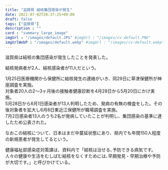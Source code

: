 ```yaml
---
title: "滋賀県 結核集団感染が発生"
date: 2021-07-02T20:37:25+09:00
draft: false
tags: ["滋賀県"]
description : ""
card : "summary_large_image"
imgUrl : "/images/default.JPG" #imgUrl : "/images/cv-default.PNG"
imgUrlWebP : "/images/default.webp" #imgUrl : "/images/cv-default.webp"
---
```

滋賀県は結核の集団感染が発生したことを発表した。

結核発病者が2人、結核感染者が11人だという。

1月25日医療機関から保健所に結核発生の連絡がいき、同29日に草津保健所が神座調査を実施。  
対象者20人の2〜3ヶ月後の接触者健康診断を4月28日から5月20日にかけ実施。  
5月28日から6月1日感染者が13人判明したため、発病の有無の検査をした。その後対象者を拡大し6月8日東近江保健所が職場調査を実施。  
7月2日感染者13人のうち2名が発病していたことが判明し、集団感染の基準に達したため公表された。

なおこの結核について、日本はまだ中蔓延状態にあり、県内でも年間150人程度の新規患者が発生してるという。

健康福祉部感染症対策課は、資料内で「結核は治せる､予防できる病気です。人々の健康や生活をむしばむ結核をなくすためには､早期発見・早期治療や予防が大切です。」と呼びかけている。